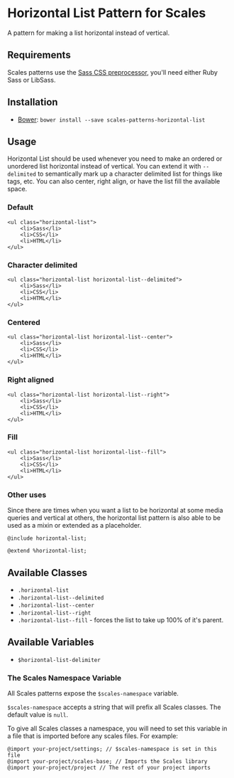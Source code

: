 # Horizontal List Pattern for Scales

A pattern for making a list horizontal instead of vertical.

## Requirements

Scales patterns use the [Sass CSS preprocessor](http://sass-lang.com/), you'll need either Ruby Sass or LibSass.

## Installation

* [Bower](http://bower.io/): `bower install --save scales-patterns-horizontal-list`

## Usage

Horizontal List should be used whenever you need to make an ordered or unordered list horizontal instead of vertical. You can extend it with `--delimited` to semantically mark up a character delimited list for things like tags, etc. You can also center, right align, or have the list fill the available space.

### Default

```
<ul class="horizontal-list">
    <li>Sass</li>
    <li>CSS</li>
    <li>HTML</li>
</ul>
```

### Character delimited

```
<ul class="horizontal-list horizontal-list--delimited">
    <li>Sass</li>
    <li>CSS</li>
    <li>HTML</li>
</ul>
```

### Centered

```
<ul class="horizontal-list horizontal-list--center">
    <li>Sass</li>
    <li>CSS</li>
    <li>HTML</li>
</ul>
```

### Right aligned

```
<ul class="horizontal-list horizontal-list--right">
    <li>Sass</li>
    <li>CSS</li>
    <li>HTML</li>
</ul>
```

### Fill

```
<ul class="horizontal-list horizontal-list--fill">
    <li>Sass</li>
    <li>CSS</li>
    <li>HTML</li>
</ul>
```

### Other uses

Since there are times when you want a list to be horizontal at some media queries and vertical at others, the horizontal list pattern is also able to be used as a mixin or extended as a placeholder.

```
@include horizontal-list;

@extend %horizontal-list;
```

## Available Classes

* `.horizontal-list`
* `.horizontal-list--delimited`
* `.horizontal-list--center`
* `.horizontal-list--right`
* `.horizontal-list--fill` - forces the list to take up 100% of it's parent.

## Available Variables

* `$horizontal-list-delimiter`

### The Scales Namespace Variable

All Scales patterns expose the `$scales-namespace` variable.

`$scales-namespace` accepts a string that will prefix all Scales classes. The default value is `null`.

To give all Scales classes a namespace, you will need to set this variable in a file that is imported before any scales files. For example:

```
@import your-project/settings; // $scales-namespace is set in this file
@import your-project/scales-base; // Imports the Scales library
@import your-project/project // The rest of your project imports
```
